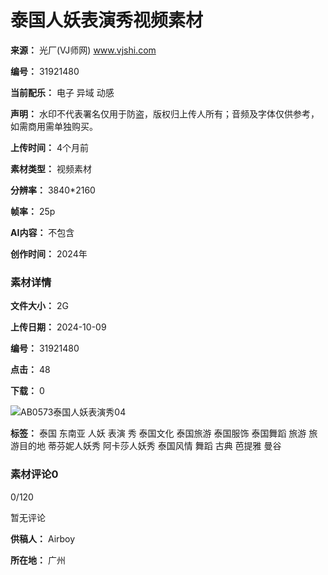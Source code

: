 # 泰国人妖表演秀视频素材

**来源：** 光厂(VJ师网) www.vjshi.com

**编号：** 31921480

**当前配乐：** 电子 异域 动感

**声明：** 水印不代表署名仅用于防盗，版权归上传人所有；音频及字体仅供参考，如需商用需单独购买。

**上传时间：** 4个月前

**素材类型：** 视频素材

**分辨率：** 3840\*2160

**帧率：** 25p

**AI内容：** 不包含

**创作时间：** 2024年

### 素材详情

**文件大小：** 2G

**上传日期：** 2024-10-09

**编号：** 31921480

**点击：** 48

**下载：** 0

![AB0573泰国人妖表演秀04](https://pic.vjshi.com/2024-10-09/6382a2a2085d4b37996fba7f637af714/online/puzzle.jpg?x-oss-process=style/w1440_h2880)

**标签：** 泰国 东南亚 人妖 表演 秀 泰国文化 泰国旅游 泰国服饰 泰国舞蹈 旅游 旅游目的地 蒂芬妮人妖秀 阿卡莎人妖秀 泰国风情 舞蹈 古典 芭提雅 曼谷

### 素材评论0

0/120

暂无评论

**供稿人：** Airboy

**所在地：** 广州
